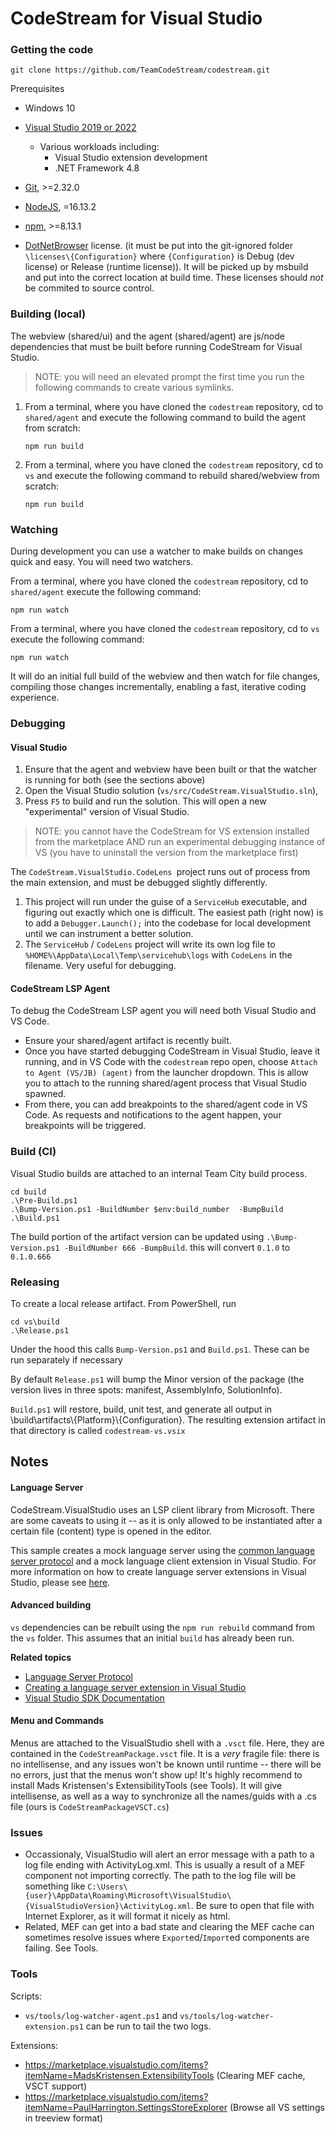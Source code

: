 ﻿# CodeStream for Visual Studio

### Getting the code

```
git clone https://github.com/TeamCodeStream/codestream.git
```

Prerequisites

- Windows 10
- [Visual Studio 2019 or 2022](https://visualstudio.microsoft.com/downloads/)
   - Various workloads including:
      - Visual Studio extension development
      - .NET Framework 4.8
- [Git](https://git-scm.com/), >=2.32.0
- [NodeJS](https://nodejs.org/en/), =16.13.2
- [npm](https://npmjs.com/), >=8.13.1

- [DotNetBrowser](https://www.teamdev.com/dotnetbrowser) license. (it must be put into the git-ignored folder `\licenses\{Configuration}` where `{Configuration}` is Debug (dev license) or Release (runtime license)). It will be picked up by msbuild and put into the correct location at build time. These licenses should _not_ be commited to source control.

### Building (local)

The webview (shared/ui) and the agent (shared/agent) are js/node dependencies that must be built before running CodeStream for Visual Studio.

>NOTE: you will need an elevated prompt the first time you run the following commands to create various symlinks.


1. From a terminal, where you have cloned the `codestream` repository, cd to `shared/agent` and execute the following command to build the agent from scratch:

   ```
   npm run build
   ```


2. From a terminal, where you have cloned the `codestream` repository, cd to `vs` and execute the following command to rebuild shared/webview from scratch:

   ```
   npm run build
   ```
### Watching

During development you can use a watcher to make builds on changes quick and easy. You will need two watchers. 

From a terminal, where you have cloned the `codestream` repository, cd to `shared/agent` execute the following command:

```
npm run watch
```

From a terminal, where you have cloned the `codestream` repository, cd to `vs` execute the following command:

```
npm run watch
```

It will do an initial full build of the webview and then watch for file changes, compiling those changes incrementally, enabling a fast, iterative coding experience.

### Debugging

#### Visual Studio

1. Ensure that the agent and webview have been built or that the watcher is running for both (see the sections above)
1. Open the Visual Studio solution (`vs/src/CodeStream.VisualStudio.sln`),
1. Press `F5` to build and run the solution. This will open a new "experimental" version of Visual Studio.

>NOTE: you cannot have the CodeStream for VS extension installed from the marketplace AND run an experimental debugging instance of VS (you have to uninstall the version from the marketplace first)

The `CodeStream.VisualStudio.CodeLens `project runs out of process from the main extension, and must be debugged slightly differently.

1. This project will run under the guise of a `ServiceHub` executable, and figuring out exactly which one is difficult. The easiest path (right now) is to add a `Debugger.Launch();` into the codebase for local development until we can instrument a better solution.
1. The `ServiceHub` / `CodeLens` project will write its own log file to `%HOME%\AppData\Local\Temp\servicehub\logs` with `CodeLens` in the filename. Very useful for debugging.

#### CodeStream LSP Agent

To debug the CodeStream LSP agent you will need both Visual Studio and VS Code. 
- Ensure your shared/agent artifact is recently built. 
- Once you have started debugging CodeStream in Visual Studio, leave it running, and in VS Code with the `codestream` repo open, choose `Attach to Agent (VS/JB) (agent)` from the launcher dropdown. This is allow you to attach to the running shared/agent process that Visual Studio spawned. 
- From there, you can add breakpoints to the shared/agent code in VS Code. As requests and notifications to the agent happen, your breakpoints will be triggered. 

### Build (CI)

Visual Studio builds are attached to an internal Team City build process. 

```
cd build
.\Pre-Build.ps1
.\Bump-Version.ps1 -BuildNumber $env:build_number  -BumpBuild
.\Build.ps1
```

The build portion of the artifact version can be updated using `.\Bump-Version.ps1 -BuildNumber 666 -BumpBuild`. this will convert `0.1.0` to `0.1.0.666`

### Releasing

To create a local release artifact. From PowerShell, run

```
cd vs\build
.\Release.ps1
```

Under the hood this calls `Bump-Version.ps1` and `Build.ps1`. These can be run separately if necessary

By default `Release.ps1` will bump the Minor version of the package (the version lives in three spots: manifest, AssemblyInfo, SolutionInfo).

`Build.ps1` will restore, build, unit test, and generate all output in \build\artifacts\\{Platform}\\{Configuration}. The resulting extension artifact in that directory is called `codestream-vs.vsix`

## Notes

#### Language Server

CodeStream.VisualStudio uses an LSP client library from Microsoft. There are some caveats to using it -- as it is only allowed to be instantiated after a certain file (content) type is opened in the editor.

This sample creates a mock language server using the [common language server protocol](https://github.com/Microsoft/language-server-protocol/blob/master/protocol.md) and a mock language client extension in Visual Studio. For more information on how to create language server extensions in Visual Studio, please see [here](https://docs.microsoft.com/en-us/visualstudio/extensibility/adding-an-lsp-extension).

#### Advanced building

`vs` dependencies can be rebuilt using the `npm run rebuild` command from the `vs` folder. This assumes that an initial `build` has already been run.


**Related topics**

- [Language Server Protocol](https://docs.microsoft.com/en-us/visualstudio/extensibility/language-server-protocol)
- [Creating a language server extension in Visual Studio](https://docs.microsoft.com/en-us/visualstudio/extensibility/adding-an-lsp-extension)
- [ Visual Studio SDK Documentation ](https://docs.microsoft.com/en-us/visualstudio/extensibility/visual-studio-sdk)

#### Menu and Commands

Menus are attached to the VisualStudio shell with a `.vsct` file. Here, they are contained in the `CodeStreamPackage.vsct` file. It is a _very_ fragile file: there is no intellisense, and any issues won't be known until runtime -- there will be no errors, just that the menus won't show up! It's highly recommend to install Mads Kristensen's ExtensibilityTools (see Tools). It will give intellisense, as well as a way to synchronize all the names/guids with a .cs file (ours is `CodeStreamPackageVSCT.cs`)

### Issues

- Occassionaly, VisualStudio will alert an error message with a path to a log file ending with ActivityLog.xml. This is usually a result of a MEF component not importing correctly. The path to the log file will be something like `C:\Users\{user}\AppData\Roaming\Microsoft\VisualStudio\{VisualStudioVersion}\ActivityLog.xml`. Be sure to open that file with Internet Explorer, as it will format it nicely as html.
- Related, MEF can get into a bad state and clearing the MEF cache can sometimes resolve issues where `Export`ed/`Import`ed components are failing. See Tools.

### Tools

Scripts:

- `vs/tools/log-watcher-agent.ps1` and `vs/tools/log-watcher-extension.ps1` can be run to tail the two logs.

Extensions: 

- https://marketplace.visualstudio.com/items?itemName=MadsKristensen.ExtensibilityTools (Clearing MEF cache, VSCT support)
- https://marketplace.visualstudio.com/items?itemName=PaulHarrington.SettingsStoreExplorer (Browse all VS settings in treeview format)
